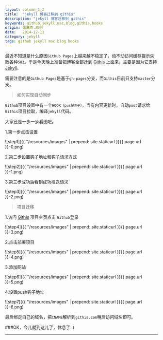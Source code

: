 ```yaml
---
layout: column_1_2
title:  "jekyll 博客迁移到 githis"
description: "jekyll 博客迁移到 githis"
keywords: github,jekyll,mac,blog,githis,hooks
origin: 张嘉杰.原创
date:   2014-12-11
category: jekyll
tags: github jekyll mac blog hooks
---
```

最近不知道是什么原因`Github Pages`上越来越不稳定了，动不动访问缓存提示失败各种`503`。于是今天晚上准备把博客全部迁到 [Githis] 上面来，主要是因为它支持 [Jekyll]。
<!--more-->
需要注意的是`Github Pages`是基于`gh-pages`分支，而`Githis`目前只支持`master`分支。

> 如何实现自动同步

`Github`项目设置中有一个`HOOK（push钩子）`，当有内容更新时，自动`post`请求给`Githis`项目拉取，编译`jekyll`代码。

大家还是一步一步看图吧。

1.第一步点击设置

![step1]({{ "/resources/images" | prepend: site.staticurl }}{{ page.url }}-0.png)  

2.第二步设置钩子地址和钩子请求方式

![step2]({{ "/resources/images" | prepend: site.staticurl }}{{ page.url }}-1.png)  

3.第三步成功后看到成功推送请求

![step3]({{ "/resources/images" | prepend: site.staticurl }}{{ page.url }}-2.png)  

> 项目迁移

1.访问 [Githis] 项目主页点击 `Github`登录

![step4]({{ "/resources/images" | prepend: site.staticurl }}{{ page.url }}-3.png)  

2.点击部署项目

![step5]({{ "/resources/images" | prepend: site.staticurl }}{{ page.url }}-4.png)  

3.添加网站

![step6]({{ "/resources/images" | prepend: site.staticurl }}{{ page.url }}-5.png)  

4.设置push钩子地址

![step7]({{ "/resources/images" | prepend: site.staticurl }}{{ page.url }}-6.png)  

最后绑定自己的域名，把`CNAME`解析到`githis.com`稍后访问域名即可。

###OK，今儿就到这儿了，休息了 :)

-----------------------

[Githis]:		http://www.githis.com/
[Github Pages]:	http://pages.github.com
[Jekyll]:		http://jekyllrb.com
